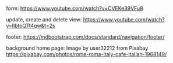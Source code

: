 
form: https://www.youtube.com/watch?v=CVEKe39VFu8

update, create and delete view: https://www.youtube.com/watch?v=llbtoQTt4qw&t=2s

footer: https://mdbootstrap.com/docs/standard/navigation/footer/

background home page: Image by user32212 from Pixabay https://pixabay.com/photos/rome-roma-italy-cafe-italian-1968149/